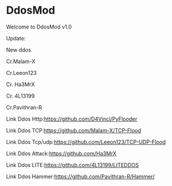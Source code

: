 # DdosMod

Welcome to DdosMod v1.0

Update:

New ddos

Cr.Malam-X

Cr.Leeon123

Cr. Ha3MrX

Cr. 4L13199

Cr.Pavithran-R

Link Ddos Http:https://github.com/D4Vinci/PyFlooder

Link Ddos TCP:https://github.com/Malam-X/TCP-Flood

Link Ddos Tcp/udp:https://github.com/Leeon123/TCP-UDP-Flood

Link Ddos Attack:https://github.com/Ha3MrX

Link Ddos LITE:https://github.com/4L13199/LITEDDOS

Link Ddos Hammer:https://github.com/Pavithran-R/Hammer/
